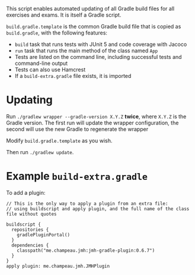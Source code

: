This script enables automated updating of all Gradle build files for all exercises and exams.
It is itself a Gradle script.

`build.gradle.template` is the common Gradle build file that is copied as `build.gradle`, with the following features:
- `build` task that runs tests with JUnit 5 and code coverage with Jacoco
- `run` task that runs the main method of the class named `App`
- Tests are listed on the command line, including successful tests and command-line output
- Tests can also use Hamcrest
- If a `build-extra.gradle` file exists, it is imported


# Updating

Run `./gradlew wrapper --gradle-version X.Y.Z` **twice**, where `X.Y.Z` is the Gradle version.
The first run will update the wrapper configuration, the second will use the new Gradle to regenerate the wrapper

Modify `build.gradle.template` as you wish.

Then run `./gradlew update`.


# Example `build-extra.gradle`

To add a plugin:

```
// This is the only way to apply a plugin from an extra file:
// using buildscript and apply plugin, and the full name of the class file without quotes

buildscript {
  repositories {
    gradlePluginPortal()
  }
  dependencies {
    classpath("me.champeau.jmh:jmh-gradle-plugin:0.6.7")
  }
}
apply plugin: me.champeau.jmh.JMHPlugin
```
